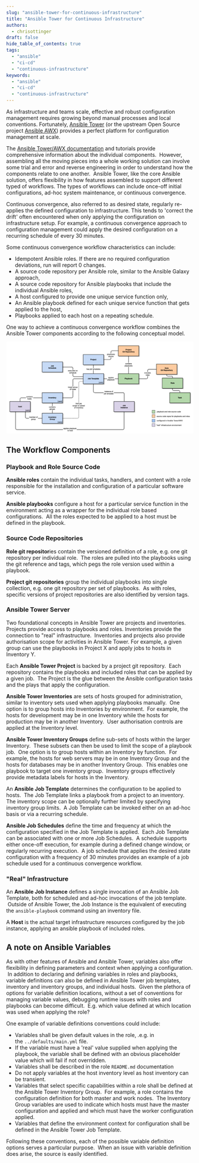 ```yaml
---
slug: "ansible-tower-for-continuous-infrastructure"
title: "Ansible Tower for Continuous Infrastructure"
authors:	
  - chrisottinger
draft: false
hide_table_of_contents: true
tags: 
  - "ansible"
  - "ci-cd"
  - "continuous-infrastructure"
keywords:	
  - "ansible"
  - "ci-cd"
  - "continuous-infrastructure"
---
```


As infrastructure and teams scale, effective and robust configuration management requires growing beyond manual processes and local conventions. Fortunately, [Ansible Tower](https://www.ansible.com/products/tower) (or the upstream Open Source project [Ansible AWX](https://github.com/ansible/awx)) provides a perfect platform for configuration management at scale.

The [Ansible Tower/AWX documentation](https://docs.ansible.com/ansible-tower/index.html) and tutorials provide comprehensive information about the individual components.  However, assembling all the moving pieces into a whole working solution can involve some trial and error and reverse engineering in order to understand how the components relate to one another.  Ansible Tower, like the core Ansible solution, offers flexibility in how features assembled to support different typed of workflows. The types of workflows can include once-off initial configurations, ad-hoc system maintenance, or continuous convergence.

Continuous convergence, also referred to as desired state, regularly re-applies the defined configuration to infrastructure. This tends to 'correct the drift' often encountered when only applying the configuration on infrastructure setup. For example, a continuous convergence approach to configuration management could apply the desired configuration on a recurring schedule of every 30 minutes.  

Some continuous convergence workflow characteristics can include:

- Idempotent Ansible roles. If there are no required configuration deviations, run will report 0 changes.
- A source code repository per Ansible role, similar to the Ansible Galaxy approach,
- A source code repository for Ansible playbooks that include the individual Ansible roles,
- A host configured to provide one unique service function only,
- An Ansible playbook defined for each unique service function that gets applied to the host,
- Playbooks applied to each host on a repeating schedule.

One way to achieve a continuous convergence workflow combines the Ansible Tower components according to the following conceptual model.

[![](images/Ansible-AWX-Continuous-Convergence.png)](images/Ansible-AWX-Continuous-Convergence.png)

## The Workflow Components

### Playbook and Role Source Code

**Ansible roles** contain the individual tasks, handlers, and content with a role responsible for the installation and configuration of a particular software service.

**Ansible playbooks** configure a host for a particular service function in the environment acting as a wrapper for the individual role based configurations.  All the roles expected to be applied to a host must be defined in the playbook.

### Source Code Repositories

**Role git repositor**ies contain the versioned definition of a role, e.g. one git repository per individual role.  The roles are pulled into the playbooks using the git reference and tags, which pegs the role version used within a playbook.

**Project git repositories** group the individual playbooks into single collection, e.g. one git repository per set of playbooks.  As with roles, specific versions of project repositories are also identified by version tags. 

### Ansible Tower Server

Two foundational concepts in Ansible Tower are projects and inventories. Projects provide access to playbooks and roles. Inventories provide the connection to "real" infrastructure.  Inventories and projects also provide authorisation scope for activities in Ansible Tower. For example, a given group can use the playbooks in Project X and apply jobs to hosts in Inventory Y.

Each **Ansible Tower Project** is backed by a project git repository.  Each repository contains the playbooks and included roles that can be applied by a given job.  The Project is the glue between the Ansible configuration tasks and the plays that apply the configuration.

**Ansible Tower Inventories** are sets of hosts grouped for administration, similar to inventory sets used when applying playbooks manually.  One option is to group hosts into Inventories by environment.  For example, the hosts for development may be in one Inventory while the hosts for production may be in another Inventory.  User authorisation controls are applied at the Inventory level.

**Ansible Tower Inventory Groups** define sub-sets of hosts within the larger Inventory.  These subsets can then be used to limit the scope of a playbook job.  One option is to group hosts within an Inventory by function.  For example, the hosts for web servers may be in one Inventory Group and the hosts for databases may be in another Inventory Group.  This enables one playbook to target one inventory group.  Inventory groups effectively provide metadata labels for hosts in the Inventory.

An **Ansible Job Template** determines the configuration to be applied to hosts.  The Job Template links a playbook from a project to an inventory.   The inventory scope can be optionally further limited by specifying inventory group limits.  A Job Template can be invoked either on an ad-hoc basis or via a recurring schedule.

**Ansible Job Schedules** define the time and frequency at which the configuration specified in the Job Template is applied.  Each Job Template can be associated with one or more Job Schedules.  A schedule supports either once-off execution, for example during a defined change window, or regularly recurring execution.  A job schedule that applies the desired state configuration with a frequency of 30 minutes provides an example of a job schedule used for a continuous convergence workflow.

### "Real" Infrastructure

An **Ansible Job Instance** defines a single invocation of an Ansible Job Template, both for scheduled and ad-hoc invocations of the job template.  Outside of Ansible Tower, the Job Instance is the equivalent of executing the `ansible-playbook` command using an inventory file.

A **Host** is the actual target infrastructure resources configured by the job instance, applying an ansible playbook of included roles.

## A note on Ansible Variables

As with other features of Ansible and Ansible Tower, variables also offer flexibility in defining parameters and context when applying a configuration.  In addition to declaring and defining variables in roles and playbooks, variable definitions can also be defined in Ansible Tower job templates, inventory and inventory groups, and individual hosts.  Given the plethora of options for variable definition locations, without a set of conventions for managing variable values, debugging runtime issues with roles and playbooks can become difficult.  E.g. which value defined at which location was used when applying the role?

One example of variable definitions conventions could include:

- Variables shall be given default values in the role, .e.g. in the `../defaults/main.yml` file.
- If the variable must have a 'real' value supplied when applying the playbook, the variable shall be defined with an obvious placeholder value which will fail if not overridden.
- Variables shall be described in the role `README.md` documentation
- Do not apply variables at the host inventory level as host inventory can be transient.
- Variables that select specific capabilities within a role shall be defined at the Ansible Tower Inventory Group.  For example, a role contains the configuration definition for both master and work nodes.  The Inventory Group variables are used to indicate which hosts must have the master configuration and applied and which must have the worker configuration applied.
- Variables that define the environment context for configuration shall be defined in the Ansible Tower Job Template.

Following these conventions, each of the possible variable definition options serves a particular purpose.  When an issue with variable definition does arise, the source is easily identified.
